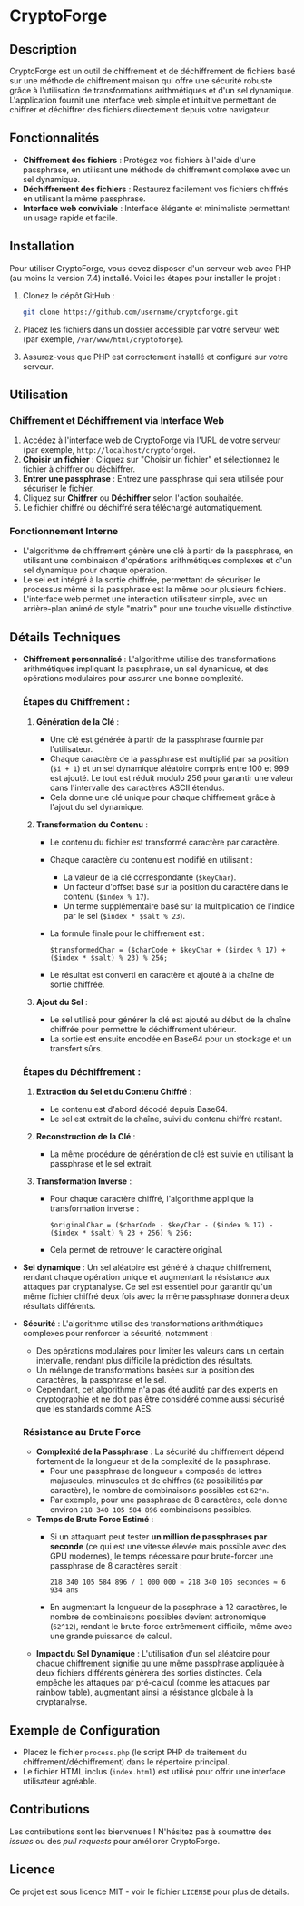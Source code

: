 # CryptoForge

## Description
CryptoForge est un outil de chiffrement et de déchiffrement de fichiers basé sur une méthode de chiffrement maison qui offre une sécurité robuste grâce à l'utilisation de transformations arithmétiques et d'un sel dynamique. L'application fournit une interface web simple et intuitive permettant de chiffrer et déchiffrer des fichiers directement depuis votre navigateur.

## Fonctionnalités
- **Chiffrement des fichiers** : Protégez vos fichiers à l'aide d'une passphrase, en utilisant une méthode de chiffrement complexe avec un sel dynamique.
- **Déchiffrement des fichiers** : Restaurez facilement vos fichiers chiffrés en utilisant la même passphrase.
- **Interface web conviviale** : Interface élégante et minimaliste permettant un usage rapide et facile.

## Installation
Pour utiliser CryptoForge, vous devez disposer d'un serveur web avec PHP (au moins la version 7.4) installé. Voici les étapes pour installer le projet :

1. Clonez le dépôt GitHub :
   ```sh
   git clone https://github.com/username/cryptoforge.git
   ```

2. Placez les fichiers dans un dossier accessible par votre serveur web (par exemple, `/var/www/html/cryptoforge`).

3. Assurez-vous que PHP est correctement installé et configuré sur votre serveur.

## Utilisation
### Chiffrement et Déchiffrement via Interface Web
1. Accédez à l'interface web de CryptoForge via l'URL de votre serveur (par exemple, `http://localhost/cryptoforge`).
2. **Choisir un fichier** : Cliquez sur "Choisir un fichier" et sélectionnez le fichier à chiffrer ou déchiffrer.
3. **Entrer une passphrase** : Entrez une passphrase qui sera utilisée pour sécuriser le fichier.
4. Cliquez sur **Chiffrer** ou **Déchiffrer** selon l'action souhaitée.
5. Le fichier chiffré ou déchiffré sera téléchargé automatiquement.

### Fonctionnement Interne
- L'algorithme de chiffrement génère une clé à partir de la passphrase, en utilisant une combinaison d'opérations arithmétiques complexes et d'un sel dynamique pour chaque opération.
- Le sel est intégré à la sortie chiffrée, permettant de sécuriser le processus même si la passphrase est la même pour plusieurs fichiers.
- L'interface web permet une interaction utilisateur simple, avec un arrière-plan animé de style "matrix" pour une touche visuelle distinctive.

## Détails Techniques
- **Chiffrement personnalisé** : L'algorithme utilise des transformations arithmétiques impliquant la passphrase, un sel dynamique, et des opérations modulaires pour assurer une bonne complexité.

  ### Étapes du Chiffrement :
  1. **Génération de la Clé** :
     - Une clé est générée à partir de la passphrase fournie par l'utilisateur.
     - Chaque caractère de la passphrase est multiplié par sa position (`$i + 1`) et un sel dynamique aléatoire compris entre 100 et 999 est ajouté. Le tout est réduit modulo 256 pour garantir une valeur dans l'intervalle des caractères ASCII étendus.
     - Cela donne une clé unique pour chaque chiffrement grâce à l'ajout du sel dynamique.
  
  2. **Transformation du Contenu** :
     - Le contenu du fichier est transformé caractère par caractère.
     - Chaque caractère du contenu est modifié en utilisant :
       - La valeur de la clé correspondante (`$keyChar`).
       - Un facteur d'offset basé sur la position du caractère dans le contenu (`$index % 17`).
       - Un terme supplémentaire basé sur la multiplication de l'indice par le sel (`$index * $salt % 23`).
     - La formule finale pour le chiffrement est :
       
       ```
       $transformedChar = ($charCode + $keyChar + ($index % 17) + ($index * $salt) % 23) % 256;
       ```
     - Le résultat est converti en caractère et ajouté à la chaîne de sortie chiffrée.

  3. **Ajout du Sel** :
     - Le sel utilisé pour générer la clé est ajouté au début de la chaîne chiffrée pour permettre le déchiffrement ultérieur.
     - La sortie est ensuite encodée en Base64 pour un stockage et un transfert sûrs.

  ### Étapes du Déchiffrement :
  1. **Extraction du Sel et du Contenu Chiffré** :
     - Le contenu est d'abord décodé depuis Base64.
     - Le sel est extrait de la chaîne, suivi du contenu chiffré restant.
  
  2. **Reconstruction de la Clé** :
     - La même procédure de génération de clé est suivie en utilisant la passphrase et le sel extrait.
  
  3. **Transformation Inverse** :
     - Pour chaque caractère chiffré, l'algorithme applique la transformation inverse :
       
       ```
       $originalChar = ($charCode - $keyChar - ($index % 17) - ($index * $salt) % 23 + 256) % 256;
       ```
     - Cela permet de retrouver le caractère original.

- **Sel dynamique** : Un sel aléatoire est généré à chaque chiffrement, rendant chaque opération unique et augmentant la résistance aux attaques par cryptanalyse. Ce sel est essentiel pour garantir qu'un même fichier chiffré deux fois avec la même passphrase donnera deux résultats différents.

- **Sécurité** : L'algorithme utilise des transformations arithmétiques complexes pour renforcer la sécurité, notamment :
  - Des opérations modulaires pour limiter les valeurs dans un certain intervalle, rendant plus difficile la prédiction des résultats.
  - Un mélange de transformations basées sur la position des caractères, la passphrase et le sel.
  - Cependant, cet algorithme n'a pas été audité par des experts en cryptographie et ne doit pas être considéré comme aussi sécurisé que les standards comme AES.

  ### Résistance au Brute Force
  - **Complexité de la Passphrase** : La sécurité du chiffrement dépend fortement de la longueur et de la complexité de la passphrase.
    - Pour une passphrase de longueur `n` composée de lettres majuscules, minuscules et de chiffres (`62` possibilités par caractère), le nombre de combinaisons possibles est `62^n`.
    - Par exemple, pour une passphrase de 8 caractères, cela donne environ `218 340 105 584 896` combinaisons possibles.
  - **Temps de Brute Force Estimé** :
    - Si un attaquant peut tester **un million de passphrases par seconde** (ce qui est une vitesse élevée mais possible avec des GPU modernes), le temps nécessaire pour brute-forcer une passphrase de 8 caractères serait :
      
      ```
      218 340 105 584 896 / 1 000 000 ≈ 218 340 105 secondes ≈ 6 934 ans
      ```
    - En augmentant la longueur de la passphrase à 12 caractères, le nombre de combinaisons possibles devient astronomique (`62^12`), rendant le brute-force extrêmement difficile, même avec une grande puissance de calcul.
  - **Impact du Sel Dynamique** : L'utilisation d'un sel aléatoire pour chaque chiffrement signifie qu'une même passphrase appliquée à deux fichiers différents génèrera des sorties distinctes. Cela empêche les attaques par pré-calcul (comme les attaques par rainbow table), augmentant ainsi la résistance globale à la cryptanalyse.

## Exemple de Configuration
- Placez le fichier `process.php` (le script PHP de traitement du chiffrement/déchiffrement) dans le répertoire principal.
- Le fichier HTML inclus (`index.html`) est utilisé pour offrir une interface utilisateur agréable.

## Contributions
Les contributions sont les bienvenues ! N'hésitez pas à soumettre des *issues* ou des *pull requests* pour améliorer CryptoForge.

## Licence
Ce projet est sous licence MIT - voir le fichier `LICENSE` pour plus de détails.
